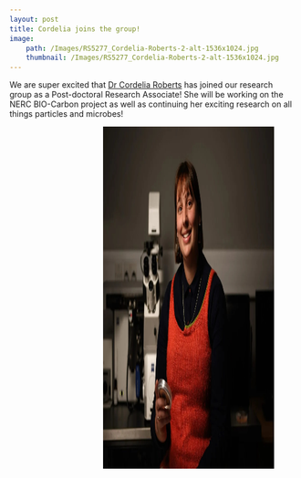 ```yaml
---
layout: post
title: Cordelia joins the group!
image: 
    path: /Images/RS5277_Cordelia-Roberts-2-alt-1536x1024.jpg
    thumbnail: /Images/RS5277_Cordelia-Roberts-2-alt-1536x1024.jpg
---
```


We are super excited that [Dr Cordelia Roberts](https://e-cavan.github.io/About/) has joined our research group as a Post-doctoral Research Associate! She will be working on the NERC BIO-Carbon project as well as continuing her exciting research on all things particles and microbes! 


<figure>
<img src="/Images/RS5277_Cordelia-Roberts-2-alt-1536x1024.jpg" style="float: right;" width = "300" height = "600" alt="" align = "right" >
</figure>




